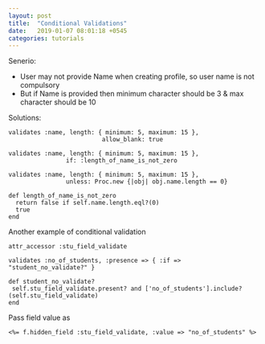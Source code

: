 ```yaml
---
layout: post
title:  "Conditional Validations"
date:   2019-01-07 08:01:18 +0545
categories: tutorials
---
```


Senerio:
* User may not provide Name when creating profile, so user name is not compulsory
* But if Name is provided then minimum character should be 3 & max character should be 10

Solutions:

```
validates :name, length: { minimum: 5, maximum: 15 },
                          allow_blank: true
```

```
validates :name, length: { minimum: 5, maximum: 15 },
                if: :length_of_name_is_not_zero
```

```
validates :name, length: { minimum: 5, maximum: 15 },
                unless: Proc.new {|obj| obj.name.length == 0}
```

```
def length_of_name_is_not_zero
  return false if self.name.length.eql?(0)
  true
end
```

Another example of conditional validation

```
attr_accessor :stu_field_validate

validates :no_of_students, :presence => { :if => "student_no_validate?" }

def student_no_validate?
 self.stu_field_validate.present? and ['no_of_students'].include?(self.stu_field_validate)
end
```

Pass field value as

```
<%= f.hidden_field :stu_field_validate, :value => "no_of_students" %>
```

